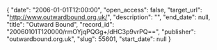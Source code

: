 {
  "date": "2006-01-01T12:00:00", 
  "open_access": false, 
  "target_url": "http://www.outwardbound.org.uk/", 
  "description": "", 
  "end_date": null, 
  "title": "Outward Bound", 
  "record_id": "20060101T120000/rmOYjqPQGg+/dHC3p9vrPQ==", 
  "publisher": "outwardbound.org.uk", 
  "slug": 55601, 
  "start_date": null
}

